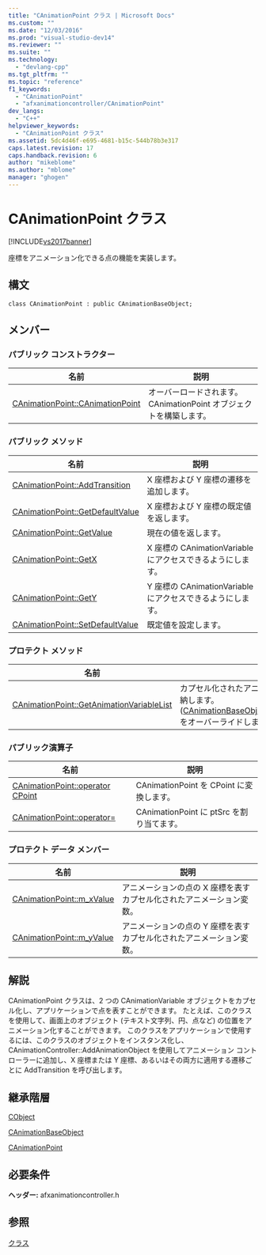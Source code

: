 ```yaml
---
title: "CAnimationPoint クラス | Microsoft Docs"
ms.custom: ""
ms.date: "12/03/2016"
ms.prod: "visual-studio-dev14"
ms.reviewer: ""
ms.suite: ""
ms.technology: 
  - "devlang-cpp"
ms.tgt_pltfrm: ""
ms.topic: "reference"
f1_keywords: 
  - "CAnimationPoint"
  - "afxanimationcontroller/CAnimationPoint"
dev_langs: 
  - "C++"
helpviewer_keywords: 
  - "CAnimationPoint クラス"
ms.assetid: 5dc4d46f-e695-4681-b15c-544b78b3e317
caps.latest.revision: 17
caps.handback.revision: 6
author: "mikeblome"
ms.author: "mblome"
manager: "ghogen"
---
```

# CAnimationPoint クラス
[!INCLUDE[vs2017banner](../../assembler/inline/includes/vs2017banner.md)]

座標をアニメーション化できる点の機能を実装します。  
  
## 構文  
  
```  
class CAnimationPoint : public CAnimationBaseObject;  
```  
  
## メンバー  
  
### パブリック コンストラクター  
  
|名前|説明|  
|--------|--------|  
|[CAnimationPoint::CAnimationPoint](../Topic/CAnimationPoint::CAnimationPoint.md)|オーバーロードされます。  CAnimationPoint オブジェクトを構築します。|  
  
### パブリック メソッド  
  
|名前|説明|  
|--------|--------|  
|[CAnimationPoint::AddTransition](../Topic/CAnimationPoint::AddTransition.md)|X 座標および Y 座標の遷移を追加します。|  
|[CAnimationPoint::GetDefaultValue](../Topic/CAnimationPoint::GetDefaultValue.md)|X 座標および Y 座標の既定値を返します。|  
|[CAnimationPoint::GetValue](../Topic/CAnimationPoint::GetValue.md)|現在の値を返します。|  
|[CAnimationPoint::GetX](../Topic/CAnimationPoint::GetX.md)|X 座標の CAnimationVariable にアクセスできるようにします。|  
|[CAnimationPoint::GetY](../Topic/CAnimationPoint::GetY.md)|Y 座標の CAnimationVariable にアクセスできるようにします。|  
|[CAnimationPoint::SetDefaultValue](../Topic/CAnimationPoint::SetDefaultValue.md)|既定値を設定します。|  
  
### プロテクト メソッド  
  
|名前|説明|  
|--------|--------|  
|[CAnimationPoint::GetAnimationVariableList](../Topic/CAnimationPoint::GetAnimationVariableList.md)|カプセル化されたアニメーション変数をリストに格納します。  \([CAnimationBaseObject::GetAnimationVariableList](../Topic/CAnimationBaseObject::GetAnimationVariableList.md) をオーバーライドします\)。|  
  
### パブリック演算子  
  
|名前|説明|  
|--------|--------|  
|[CAnimationPoint::operator CPoint](../Topic/CAnimationPoint::operator%20CPoint.md)|CAnimationPoint を CPoint に変換します。|  
|[CAnimationPoint::operator\=](../Topic/CAnimationPoint::operator=.md)|CAnimationPoint に ptSrc を割り当てます。|  
  
### プロテクト データ メンバー  
  
|名前|説明|  
|--------|--------|  
|[CAnimationPoint::m\_xValue](../Topic/CAnimationPoint::m_xValue.md)|アニメーションの点の X 座標を表すカプセル化されたアニメーション変数。|  
|[CAnimationPoint::m\_yValue](../Topic/CAnimationPoint::m_yValue.md)|アニメーションの点の Y 座標を表すカプセル化されたアニメーション変数。|  
  
## 解説  
 CAnimationPoint クラスは、2 つの CAnimationVariable オブジェクトをカプセル化し、アプリケーションで点を表すことができます。  たとえば、このクラスを使用して、画面上のオブジェクト \(テキスト文字列、円、点など\) の位置をアニメーション化することができます。  このクラスをアプリケーションで使用するには、このクラスのオブジェクトをインスタンス化し、CAnimationController::AddAnimationObject を使用してアニメーション コントローラーに追加し、X 座標または Y 座標、あるいはその両方に適用する遷移ごとに AddTransition を呼び出します。  
  
## 継承階層  
 [CObject](../Topic/CObject%20Class.md)  
  
 [CAnimationBaseObject](../../mfc/reference/canimationbaseobject-class.md)  
  
 [CAnimationPoint](../../mfc/reference/canimationpoint-class.md)  
  
## 必要条件  
 **ヘッダー:** afxanimationcontroller.h  
  
## 参照  
 [クラス](../Topic/MFC%20Classes.md)